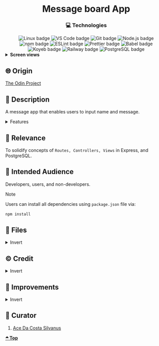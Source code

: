 <div align='center'>

# Message board App

</div>
<div align='center'>
    <h3>💻 Technologies</h3>
    <img src="https://img.shields.io/badge/Linux-FCC624?style=for-the-badge&logo=linux&logoColor=black" alt="Linux badge">
    <img src="https://img.shields.io/badge/VS_Code-007ACC?style=for-the-badge&logo=visual-studio-code&logoColor=white" alt="VS Code badge">
    <img src="https://img.shields.io/badge/Git-F05032?style=for-the-badge&logo=git&logoColor=white" alt="Git badge">
    <img src="https://img.shields.io/badge/Node.js-43853D?style=for-the-badge&logo=node.js&logoColor=white" alt="Node.js badge">
    <img src="https://img.shields.io/badge/npm-CB3837?style=for-the-badge&logo=npm&logoColor=white" alt="npm badge">
    <img src="https://img.shields.io/badge/ESLint-4B32C3?style=for-the-badge&logo=eslint&logoColor=white" alt="ESLint badge">
    <img src="https://img.shields.io/badge/Prettier-F7B93E?style=for-the-badge&logo=prettier&logoColor=black" alt="Prettier badge">
    <img src="https://img.shields.io/badge/Babel-F7B93E?style=for-the-badge&logo=babel&logoColor=black" alt="Babel badge">
<img src="https://img.shields.io/badge/Koyeb-527FFF?style=for-the-badge&logo=koyeb&logoColor=white" alt="Koyeb badge">
<img src="https://img.shields.io/badge/Railway-0B0D0E?style=for-the-badge&logo=railway&logoColor=white" alt="Railway badge">
<img src="https://img.shields.io/badge/PostgreSQL-336791?style=for-the-badge&logo=postgresql&logoColor=white" alt="PostgreSQL badge">
    <!-- <h4><a href="https://asdacosta.github.io/###/">Live Preview</a></h4> -->
</div>

<!-- **Demo:** -->

<!-- ![Live Demo](./readme-assets/) -->

<details>

**<summary>Screen views</summary>**

**Desktop View:**

<img src="./readme-assets/desktop.jpg" alt="desktop view">
<br>

**Tablet View:**

<img src="./readme-assets/tablet.jpg" alt="desktop view">
<br>

**Mobile View:**

<img src="./readme-assets/mobile.jpg" alt="desktop view">

</details>

## 🌐 Origin

[The Odin Project](https://www.theodinproject.com/)

## 📝 Description

A message app that enables users to input name and message.

<details>
<summary>Features</summary>

- ### Insert and view message.

</details>

## 🎯 Relevance

To solidify concepts of `Routes, Controllers, Views` in Express, and PostgreSQL.

## 👥 Intended Audience

Developers, users, and non-developers.

> [!NOTE]
> Users can install all dependencies using `package.json` file via:
>
> ```bash
> npm install
> ```

## 📂 Files

<details>
<summary>Invert</summary>

| File              | Description                                               |
| ----------------- | --------------------------------------------------------- |
| `controllers/*`   | Functions that handle routes.                             |
| `src/index.js`    | The main JavaScript entry point that bundling begins.     |
| `db/*`            | Database files.                                           |
| `view/*`          | EJS files.                                                |
| `Procfile`        | Config for Koyeb.                                         |
| `app.js`          | Index app.                                                |
| `package*`        | Contains details of project and dependencies versions.    |
| `readme-assets/*` | Live demo and different screen views used in `README.md`. |

</details>

## ©️ Credit

<details>
<summary>Invert</summary>

| File | Description |
| ---- | ----------- |

</details>

## 🔄 Improvements

<details>
<summary>Invert</summary>

- [ ] Enable editing
- [ ] Add profile pic

</details>

## 👤 Curator

1. [Ace Da Costa Silvanus](https://github.com/asdacosta)

**[🞁 Top](#message-board-app)**
